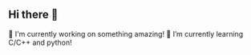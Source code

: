 ## Hi there 👋

<!--
**starseas-ortmachine/starseas-ortmachine** is a ✨ _special_ ✨ repository because its `README.md` (this file) appears on your GitHub profile.

Here are some ideas to get you started:

- 🔭 I’m currently working on something difficult.
- 🌱 I’m currently learning C/C++ and python!
- 👯 I’m looking to collaborate on ...
- 🤔 I’m looking for help with ...
- 💬 Ask me about ...
- 📫 How to reach me: ...
- 😄 Pronouns: ...
- ⚡ Fun fact: ...
-->
🔭 I'm currently working on something amazing!
🌱 I’m currently learning C/C++ and python!
